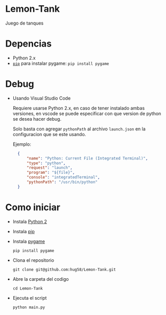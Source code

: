 # Lemon-Tank

Juego de tanques 

# Depencias

- Python 2.x
- [`pip`][1] para instalar pygame: `pip install pygame`

# Debug
- Usando Visual Studio Code
  
  Requiere usarse Python 2.x, en caso de tener instalado ambas versiones, en vscode se puede especificar con que version de python se desea hacer debug.

  Solo basta con agregar `pythonPath` al archivo `launch.json` en la configuracion que se este usando.

  Ejemplo:
  ```json
    {
        "name": "Python: Current File (Integrated Terminal)",
        "type": "python",
        "request": "launch",
        "program": "${file}",
        "console": "integratedTerminal",
        "pythonPath": "/usr/bin/python"
    }
    ```

# Como iniciar
- Instala [Python 2][2]
- Instala [pip][1]
- Instala [pygame][3]
  
  `pip install pygame`

- Clona el repositorio
  
  `git clone git@github.com:hug58/Lemon-Tank.git`
- Abre la carpeta del codigo

  `cd Lemon-Tank`
- Ejecuta el script
 
  `python main.py`

[1]: https://tecnonucleous.com/2018/01/28/como-instalar-pip-para-python-en-windows-mac-y-linux/
[2]: https://www.python.org/download/releases/2.7/
[3]: https://www.pygame.org/